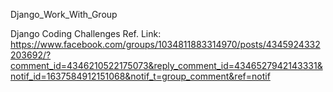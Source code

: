 Django_Work_With_Group

Django Coding Challenges Ref. Link:
https://www.facebook.com/groups/1034811883314970/posts/4345924332203692/?comment_id=4346210522175073&reply_comment_id=4346527942143331&notif_id=1637584912151068&notif_t=group_comment&ref=notif